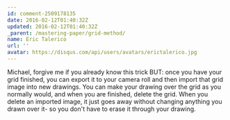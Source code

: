 ```yaml
---
id: comment-2509178135
date: 2016-02-12T01:40:32Z
updated: 2016-02-12T01:40:32Z
_parent: /mastering-paper/grid-method/
name: Eric Talerico
url: ''
avatar: https://disqus.com/api/users/avatars/erictalerico.jpg
---
```


Michael, forgive me if you already know this trick BUT: once you have
your grid finished, you can export it to your camera roll and then import that grid
image into new drawings. You can make your drawing over the grid as you normally
would, and when you are finished, delete the grid. When you delete an imported image,
it just goes away without changing anything you drawn over it- so you don't have
to erase it through your drawing.
